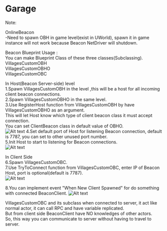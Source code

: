 # Garage

Note:

OnlineBeacon<br />
-Need to spawn OBH in game level(exist in UWorld), spawn it in game instance will not work because Beacon NetDriver will shutdown.

Beacon Blueprint Usage  :<br /> 
You can make Blueprint Class of these three classes(Subclassing).<br />
VillagesCustomOBH<br />
VillagesCustomOBHO<br />
VillagesCustomOBC<br />

In Host(Beacon Server-side) level<br />
1.Spawn VillagesCustomOBH in the level ,this will be a host for all incoming client beacon connections.<br />
2.Spawn VillagesCustomOBHO in the same level.<br />
3.Use RegisterHost function from VillagesCustomOBH by have VillagesCustomOBHO as an argument.<br />
This will let Host know which type of client beacon class it must accept connection.<br />
You can set ClientBeacon class in default value of OBHO.<br />
![Alt text](/TutorialPictures/beacon4.PNG?raw=true "default class")
4.Set default port of Host for listening Beacon connection, default is 7787, you can set to other unused port number.<br />
5.Init Host to start to listening for Beacon connections.<br />
![Alt text](/TutorialPictures/beacon1.PNG?raw=true "in level Blueprint")

In Client Side<br />
6.Spawn VillagesCustomOBC.<br />
7.Use TryToConnect function from VillagesCustomOBC, enter IP of Beacon Host, port is optional(default is 7787).<br />
![Alt text](/TutorialPictures/beacon2.PNG?raw=true "client side")

8.You can implement event "When New Client Spawned" for do something with connected BeaconClient.
![Alt text](/TutorialPictures/beacon3.PNG?raw=true)

VillagesCustomOBC and its subclass when connected to server, it act like normal actor, it can call RPC and have variable replicated.<br />
But from client side BeaconClient have NO knowledges of other actors.<br />
So, this way you can communicate to server without having to travel to server.<br />

